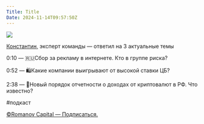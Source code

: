 ```yaml
---
Title: Title
Date: 2024-11-14T09:57:50Z
---
```

![](banner.jpg)

[Константин,](https://t.me/romcapital/4894) эксперт команды — ответил на 3
актуальные темы

0:10 —  🇷🇺Сбор за рекламу в интернете. Кто в группе риска?

0:52 — 🛍Какие компании выигрывают от высокой ставки ЦБ?

2:38 — 💸Новый порядок отчетности о доходах от криптовалют в РФ. Что известно?

#подкаст

[©Romanov Capital — Подписаться.](https://t.me/+xEAYbPsRigY1NDhi)
